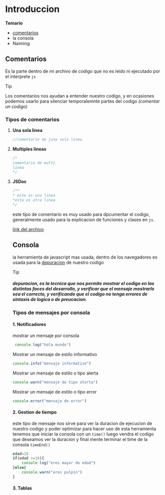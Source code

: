 # Introduccion
**Temario**
- [comentarios](#comentarios)
- la consola
- Naiming
## Comentarios
Es la parte dentro de mi archivo de codigo que no es leido ni ejecutado por el interprete `js`
>[!TIP]
>Los comentarios nos ayudan a entender  nuestro codigo, y en ocasiones podemos usarlo para silenciar temporalemnte partes del codigo *(comentar un codigo)*
### Tipos de comentarios
1. **Una sola linea**
    ```js
    //comentario de juna sola linea
    ```
1. **Multiples lineas**
    ```js
   /*
   comentario de multi
   linea
   */
    ```
3. **JSDoc**
    ```js
   /**
   * este es una linea
   *esta es otra linea
   */
    ```
    este tipo de comentario es muy usado para dpcumentar el codigo, generalmente usado para la explicacion de funciones y clases en `js`.
    
    [link del archivo](comentarios.js)

   ## Consola
   la herramienta de javascript mas usada, dentro de los navegadores es usada para la [depuracion](#depuracion) de nuestro codigo

   > [!TIP]
   > ##### depuracion, es la tecnica que nos permite mostrar el codigo en las distintas faces del desarrollo, y verificar que el mensaje mostrarlo sea el correcto, y verificando que el codigo no tenga errores de sintaxis de logica o de preucacion.
   
   ### Tipos de mensajes por consola
   #### 1. Notificadores
   mostrar un mensaje por consola
   ```js
    console.log("hola mundo")
   ```
   Mostrar un mensaje de estilo informativo
   ```js
   console.info("mensaje informativo")
   ```
   Mostrar un mensaje de estilo o tipo alerta
   ```js
   console.warn("mensaje de tipo alerta")
   ```
   Mostrar un mensaje de estilo o tipo error
   ```js
   console.error("mensaje de error")
   ```
   #### 2. Gestion de tiempo
   este tipo de mensaje nos sirve para ver la duracion de ejecucion de nuestro codigo y poder optimizar para hacer uso de esta herramienta tenemos que iniciar la consola con un `time()` luego vendra el codigo que deseamos ver la duracion y final mente terminar el time de la consola `timeEnd()`
    ```js
    edad=18
    if(edad >=18){
        console-log("eres mayor de edad")
    }else{
        console.warn("eres pulpin")
    }
    ```
   #### 3. Tablas

